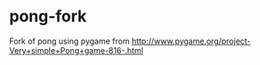 pong-fork
=========

Fork of pong using pygame from http://www.pygame.org/project-Very+simple+Pong+game-816-.html
